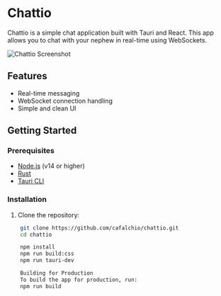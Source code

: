 # Chattio

Chattio is a simple chat application built with Tauri and React. This app allows you to chat with your nephew in real-time using WebSockets.

![Chattio Screenshot](https://github.com/cafalchio/chattio/public/dev_screenshot.png)

## Features

- Real-time messaging
- WebSocket connection handling
- Simple and clean UI

## Getting Started

### Prerequisites

- [Node.js](https://nodejs.org/) (v14 or higher)
- [Rust](https://www.rust-lang.org/tools/install)
- [Tauri CLI](https://tauri.app/v1/guides/getting-started/prerequisites/)

### Installation

1. Clone the repository:

```sh
    git clone https://github.com/cafalchio/chattio.git
    cd chattio

    npm install
    npm run build:css
    npm run tauri-dev

    Building for Production
    To build the app for production, run:
    npm run build